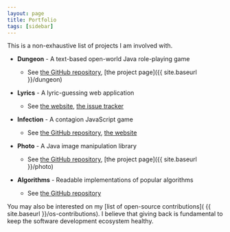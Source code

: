 ```yaml
---
layout: page
title: Portfolio
tags: [sidebar]
---
```


This is a non-exhaustive list of projects I am involved with.

+ **Dungeon** - A text-based open-world Java role-playing game
  + See [the GitHub repository](https://github.com/mafagafogigante/dungeon),
    [the project page]({{ site.baseurl }}/dungeon)

+ **Lyrics** - A lyric-guessing web application
  + See [the website](http://lyrics.mafagafogigante.org/),
    [the issue tracker](https://bitbucket.org/mafagafogigante/lyrics/issues)

+ **Infection** - A contagion JavaScript game
  + See [the GitHub repository](https://github.com/infection-group/infection),
    [the website](http://infection.mafagafogigante.org/)

+ **Photo** - A Java image manipulation library
  + See [the GitHub repository](https://github.com/mafagafogigante/photo),
    [the project page]({{ site.baseurl }}/photo)

+ **Algorithms** - Readable implementations of popular algorithms
  + See [the GitHub repository](https://github.com/mafagafogigante/algorithms)

You may also be interested on my [list of open-source contributions](
{{ site.baseurl }}/os-contributions). I believe that giving back is fundamental
to keep the software development ecosystem healthy.
